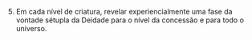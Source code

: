 ﻿5. Em cada nível de criatura, revelar experiencialmente uma fase da vontade sétupla da Deidade para o nível da concessão e para todo o universo.